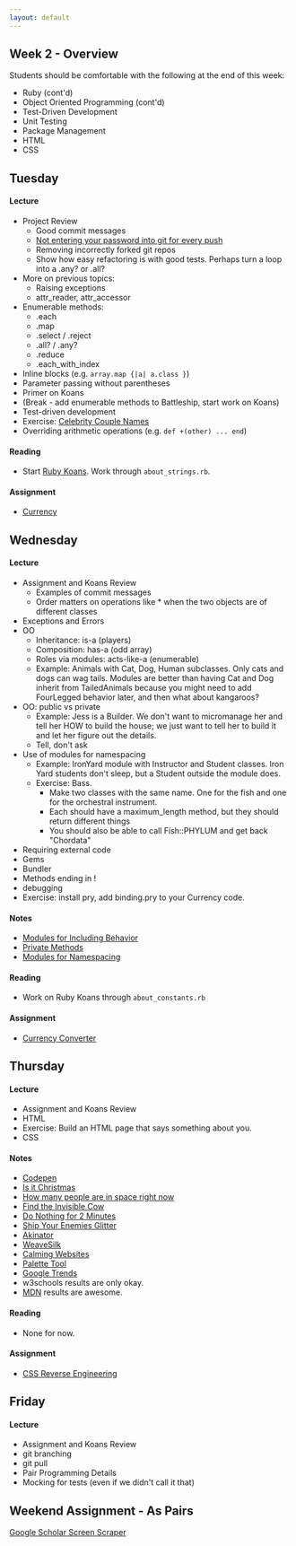```yaml
---
layout: default
---
```


## Week 2 - Overview

Students should be comfortable with the following at the end of this week:

* Ruby (cont'd)
* Object Oriented Programming (cont'd)
* Test-Driven Development
* Unit Testing
* Package Management
* HTML
* CSS

## Tuesday

#### Lecture

* Project Review
  * Good commit messages
  * [Not entering your password into git for every push](https://help.github.com/articles/caching-your-github-password-in-git/)
  * Removing incorrectly forked git repos
  * Show how easy refactoring is with good tests.  Perhaps turn a loop into a .any? or .all?
* More on previous topics:
  * Raising exceptions
  * attr_reader, attr_accessor
* Enumerable methods:
  * .each
  * .map
  * .select / .reject
  * .all? / .any?
  * .reduce
  * .each_with_index
* Inline blocks (e.g. `array.map {|a| a.class }`)
* Parameter passing without parentheses
* Primer on Koans
* (Break - add enumerable methods to Battleship, start work on Koans)
* Test-driven development
* Exercise: [Celebrity Couple Names](https://github.com/masonfmatthews/rails_assignments/tree/master/exercises/celebrity_couple_names) <!-- Bombed spectacularly.  Not a good example for TDD.  Need a class to show how TDD works. -->
* Overriding arithmetic operations (e.g. `def +(other) ... end`)

#### Reading

* Start [Ruby Koans](http://rubykoans.com/).  Work through `about_strings.rb`.

#### Assignment

* [Currency](https://github.com/tiyd-rails-2015-01/currency)


## Wednesday

#### Lecture

* Assignment and Koans Review
  * Examples of commit messages
  * Order matters on operations like * when the two objects are of different classes
* Exceptions and Errors
* OO
  * Inheritance: is-a (players)
  * Composition: has-a (odd array)
  * Roles via modules: acts-like-a (enumerable)
  * Example: Animals with Cat, Dog, Human subclasses.  Only cats and dogs can wag tails.  Modules are better than having Cat and Dog inherit from TailedAnimals because you might need to add FourLegged behavior later, and then what about kangaroos?
* OO: public vs private
  * Example: Jess is a Builder.  We don't want to micromanage her and tell her HOW to build the house; we just want to tell her to build it and let her figure out the details.
  * Tell, don't ask
* Use of modules for namespacing
  * Example: IronYard module with Instructor and Student classes.  Iron Yard students don't sleep, but a Student outside the module does.
  * Exercise: Bass.
    * Make two classes with the same name.  One for the fish and one for the orchestral instrument.
    * Each should have a maximum_length method, but they should return different things
    * You should also be able to call Fish::PHYLUM and get back "Chordata"
* Requiring external code
* Gems
* Bundler
* Methods ending in !
* debugging
* Exercise: install pry, add binding.pry to your Currency code.

#### Notes

* [Modules for Including Behavior](w2-2/modules.rb)
* [Private Methods](w2-2/modules2.rb)
* [Modules for Namespacing](w2-2/modules3.rb)

#### Reading

* Work on Ruby Koans through `about_constants.rb`

#### Assignment

* [Currency Converter](https://github.com/tiyd-rails-2015-01/currency_converter)


## Thursday

#### Lecture

* Assignment and Koans Review
* HTML
* Exercise: Build an HTML page that says something about you.
* CSS

#### Notes

* [Codepen](http://codepen.io)
* [Is it Christmas](http://isitchristmas.com)
* [How many people are in space right now](http://howmanypeopleareinspacerightnow.com)
* [Find the Invisible Cow](http://findtheinvisiblecow.com/)
* [Do Nothing for 2 Minutes](http://www.donothingfor2minutes.com/)
* [Ship Your Enemies Glitter](http://shipyourenemiesglitter.com/)
* [Akinator](http://en.akinator.com/)
* [WeaveSilk](http://weavesilk.com/)
* [Calming Websites](http://www.makeuseof.com/tag/take-a-break-10-websites-to-help-you-relax-for-two-minutes/)
* [Palette Tool](http://paletton.com/#uid=13P0u0kllll70vXeaqEswg1G0aI)
* [Google Trends](https://trends.google.com)
* w3schools results are only okay.
* [MDN](https://developer.mozilla.org/en-US/) results are awesome.

#### Reading

* None for now.

#### Assignment

* [CSS Reverse Engineering](https://github.com/tiyd-rails-2015-01/css_reverse_engineering)

## Friday

#### Lecture

* Assignment and Koans Review
* git branching
* git pull
* Pair Programming Details
* Mocking for tests (even if we didn't call it that)

## Weekend Assignment - As Pairs

[Google Scholar Screen Scraper](https://github.com/tiyd-rails-2015-01/screen_scraper)

<!--
* I SHOULD cover Gemfiles in this week in future cohorts.
* Could have done Pairing Exercise: Pair on NILM example
-->
